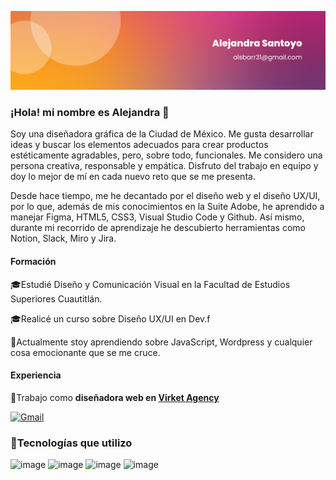 ![Header](imagenes/alsbarr31@gmail.com.png)


### ¡Hola! mi nombre es Alejandra 👋

Soy una diseñadora gráfica de la Ciudad de México. Me gusta desarrollar ideas y buscar los elementos adecuados para crear productos estéticamente agradables, pero, sobre todo, funcionales. Me considero una persona creativa, responsable y empática. Disfruto del trabajo en equipo y doy lo mejor de mí en cada nuevo reto que se me presenta.

Desde hace tiempo, me he decantado por el diseño web y el diseño UX/UI, por lo que, además de mis conocimientos en la Suite Adobe, he aprendido a manejar Figma, HTML5, CSS3, Visual Studio Code y Github. Así mismo, durante mi recorrido de aprendizaje he descubierto herramientas como Notion, Slack, Miro y Jira.

#### Formación 
🎓Estudié Diseño y Comunicación Visual en la Facultad de Estudios Superiores Cuautitlán.

🎓Realicé un curso sobre Diseño UX/UI en Dev.f

📖Actualmente stoy aprendiendo sobre JavaScript, Wordpress y cualquier cosa emocionante que se me cruce.

#### Experiencia
👾Trabajo como **diseñadora web en [Virket Agency](https://virket.com/es/agency/)**


[![Gmail](https://img.shields.io/badge/-Gmail-0D1117?style=for-the-badge&logo=gmail&labelColor=0D1117)](mailto:alsbarr31@gmail.com)&nbsp;


### 🎯Tecnologías que utilizo 
![image](https://img.shields.io/badge/HTML5-E34F26?style=for-the-badge&logo=html5&logoColor=white)
![image](https://img.shields.io/badge/CSS3-1572B6?style=for-the-badge&logo=css3&logoColor=white)
![image](https://img.shields.io/badge/Figma-F24E1E?style=for-the-badge&logo=figma&logoColor=white)
![image](	https://img.shields.io/badge/GitHub-100000?style=for-the-badge&logo=github&logoColor=white)

<!--
**alelilu/alelilu** is a ✨ _special_ ✨ repository because its `README.md` (this file) appears on your GitHub profile.

Here are some ideas to get you started:

- 🔭 I’m currently working on ...
- 🌱 I’m currently learning ...
- 👯 I’m looking to collaborate on ...
- 🤔 I’m looking for help with ...
- 💬 Ask me about ...
- 📫 How to reach me: ...
- 😄 Pronouns: ...
- ⚡ Fun fact: ...
-->
